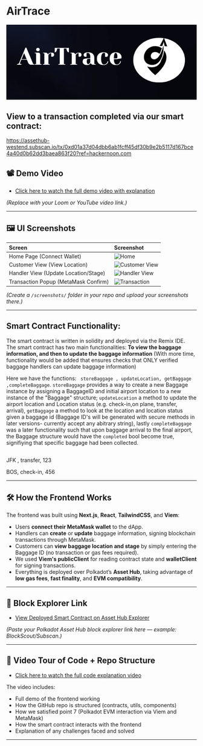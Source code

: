 # AirTrace
![AirTrace](Screenshot_52.png)




## View to a transaction completed via our smart contract:
https://assethub-westend.subscan.io/tx/0xd01a37d04dbb6ab1fcff45df30b9e2b5117d167bce4a40d0b62dd3baea863f20?ref=hackernoon.com


## 📽️ Demo Video

- [Click here to watch the full demo video with explanation](LINK_TO_YOUR_DEMO_VIDEO)

*(Replace with your Loom or YouTube video link.)*

---

## 🖼️ UI Screenshots

| Screen | Screenshot |
|:------|:------------|
| Home Page (Connect Wallet) | ![Home](screenshots/home.png) |
| Customer View (View Location) | ![Customer View](screenshots/customer-view.png) |
| Handler View (Update Location/Stage) | ![Handler View](screenshots/handler-view.png) |
| Transaction Popup (MetaMask Confirm) | ![Transaction](screenshots/transaction-confirm.png) |

*(Create a `/screenshots/` folder in your repo and upload your screenshots there.)*

---
## Smart Contract Functionality: 
 The smart contract is written in solidity and deployed via the Remix IDE.\
 The smart contract has two main functionalities: **To view the baggage information, and then to update the baggage information** (With more time, functionality would be added that ensures checks that ONLY verified baggage handlers can update baggage information)
 
 Here we have the functions: ``` storeBaggage , updateLocation, getBaggage ,completeBaggage```.  ```storeBaggage``` provides a way to create a new Baggage instance by assigning a BaggageID and initial airport location to a new instance of the "Baggage" structure; ```updateLocation``` a method to update the airport location and Location status (e.g. check-in,on plane, transfer, arrival), ```getBaggage``` a method to look at the location and location status given a baggage id (Baggage ID's will be generated with secure methods in later versions- currently accept any abitrary string), lastly ```completeBaggage``` was a later functionality such that upon baggage arrival to the final airport, the Baggage structure would have the ```completed``` bool become true, signifiying that specific baggage had been collected. 

 ## 

JFK , transfer, 123

BOS, check-in, 456

---

## 🛠️ How the Frontend Works

The frontend was built using **Next.js**, **React**, **TailwindCSS**, and **Viem**:

- Users **connect their MetaMask wallet** to the dApp.
- Handlers can **create** or **update** baggage information, signing blockchain transactions through MetaMask.
- Customers can **view baggage location and stage** by simply entering the Baggage ID (no transaction or gas fees required).
- We used **Viem's publicClient** for reading contract state and **walletClient** for signing transactions.
- Everything is deployed over Polkadot’s **Asset Hub**, taking advantage of **low gas fees**, **fast finality**, and **EVM compatibility**.

---

## 🔎 Block Explorer Link

- [View Deployed Smart Contract on Asset Hub Explorer](Lhttps://assethub-westend.subscan.io/tx/0xd01a37d04dbb6ab1fcff45df30b9e2b5117d167bce4a40d0b62dd3baea863f20?ref=hackernoon.com)

*(Paste your Polkadot Asset Hub block explorer link here — example: BlockScout/Subscan.)*

---

## 🎥 Video Tour of Code + Repo Structure

- [Click here to watch the full code explanation video](LINK_TO_YOUR_REPO_WALKTHROUGH_VIDEO)

The video includes:
- Full demo of the frontend working
- How the GitHub repo is structured (contracts, utils, components)
- How we satisfied point 7 (Polkadot EVM interaction via Viem and MetaMask)
- How the smart contract interacts with the frontend
- Explanation of any challenges faced and solved

---
